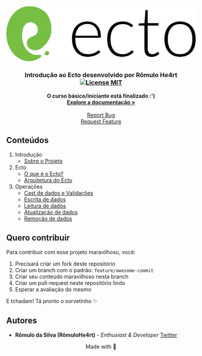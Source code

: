 <p align="center">
  <a href="https://github.com/RomuloHe4rt/introduction_Ecto">
    <img src="./assets/ecto.png?version=1.0.0" alt="Logo">
  </a>
</p>

<h3 align="center">
  Introdução ao Ecto desenvolvido por <strong>Rômulo He4rt</strong>
  <br />
  <a href="https://opensource.org/licenses/MIT">
    <img src="https://img.shields.io/badge/License-MIT-blue.svg" alt="License MIT">
  </a>
</h3>

<p align="center">
  <strong>O curso básico/iniciante está finalizado :')</strong>
  <br />
  <a href="#conteúdos"><strong>Explore a documentação »</strong></a>
  <br />
  <br />
  <a href="https://github.com/RomuloHe4rt/introduction_Ecto">Report Bug</a>
  <br />
  <a href="https://github.com/RomuloHe4rt/introduction_Ecto">Request Feature</a>
</p>

## Conteúdos

1. Introdução
    - [Sobre o Projeto](/contents/1%20-%20Introdu%C3%A7%C3%A3o/1-Sobre%20o%20projeto.md)
2. Ecto
    - [O que é o Ecto?](/contents/2%20-%20Ecto/1-O%20que%20%C3%A9%20o%20Ecto.md)
    - [Arquitetura do Ecto](/contents/2%20-%20Ecto/2-Arquitetura%20do%20Ecto.md)
3. Operações
    - [Cast de dados e Validações](/contents/3%20-%20Opera%C3%A7%C3%B5es/1-Cast%20de%20dados%20e%20Valida%C3%A7%C3%B5es%20.md)
    - [Escrita de dados](/contents/3%20-%20Opera%C3%A7%C3%B5es/2-Escrita%20de%20dados.md)
    - [Leitura de dados](/contents/3%20-%20Opera%C3%A7%C3%B5es/3-Leitura%20de%20dados.md)
    - [Atualização de dados](/contents/3%20-%20Opera%C3%A7%C3%B5es/4-Atualiza%C3%A7%C3%A3o%20de%20dados.md)
    - [Remoção de dados](/contents/3%20-%20Opera%C3%A7%C3%B5es/5-Remo%C3%A7%C3%A3o%20de%20dados.md)

## Quero contribuir

Para contribuir com esse projeto maravilhoso, você:

1. Precisará criar um fork deste repositório
2. Criar um branch com o padrão: `feature/awesome-commit`
3. Criar seu conteúdo maravilhoso nesta branch
4. Criar um pull-request neste repositório lindo
5. Esperar a avaliação do mesmo

E tchadam! Tá pronto o sorvetinho ✨

## Autores

- **Rômulo da Silva (RômuloHe4rt)** - _Enthusiast & Developer_ [Twitter](https://twitter.com/devroh_)

<p align="center">
  Made with 💜
</p>